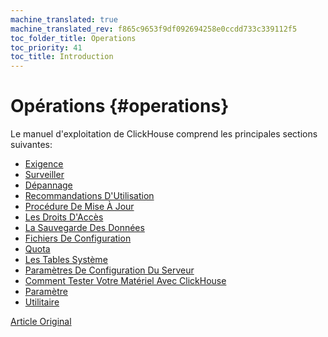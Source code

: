 ```yaml
---
machine_translated: true
machine_translated_rev: f865c9653f9df092694258e0ccdd733c339112f5
toc_folder_title: Operations
toc_priority: 41
toc_title: Introduction
---
```


# Opérations {#operations}

Le manuel d'exploitation de ClickHouse comprend les principales sections suivantes:

-   [Exigence](requirements.md)
-   [Surveiller](monitoring.md)
-   [Dépannage](troubleshooting.md)
-   [Recommandations D'Utilisation](tips.md)
-   [Procédure De Mise À Jour](update.md)
-   [Les Droits D'Accès](access_rights.md)
-   [La Sauvegarde Des Données](backup.md)
-   [Fichiers De Configuration](configuration_files.md)
-   [Quota](quotas.md)
-   [Les Tables Système](system_tables.md)
-   [Paramètres De Configuration Du Serveur](server_configuration_parameters/index.md)
-   [Comment Tester Votre Matériel Avec ClickHouse](performance_test.md)
-   [Paramètre](settings/index.md)
-   [Utilitaire](utilities/index.md)

[Article Original](https://clickhouse.tech/docs/en/operations/) <!--hide-->
